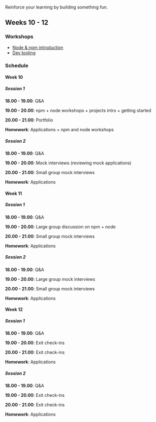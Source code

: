 Reinforce your learning by building something fun.

## Weeks 10 - 12

### Workshops

- [Node & npm introduction](/workshops/node-npm-intro/)
- [Dev tooling](/workshops/dev-tooling/)

### Schedule

#### Week 10

##### Session 1

**18.00 - 19.00**: Q&A

**19.00 - 20.00**: npm + node workshops + projects intro + getting started

**20.00 - 21.00**: Portfolio

**Homework**: Applications + npm and node workshops

##### Session 2

**18.00 - 19.00**: Q&A

**19.00 - 20.00**: Mock interviews (reviewing mock applications)

**20.00 - 21.00**: Small group mock interviews

**Homework**: Applications

#### Week 11

##### Session 1

**18.00 - 19.00**: Q&A

**19.00 - 20.00**: Large group discussion on npm + node

**20.00 - 21.00**: Small group mock interviews

**Homework**: Applications

##### Session 2

**18.00 - 19.00**: Q&A

**19.00 - 20.00**: Large group mock interviews

**20.00 - 21.00**: Small group mock interviews

**Homework**: Applications

#### Week 12

##### Session 1

**18.00 - 19.00**: Q&A

**19.00 - 20.00**: Exit check-ins

**20.00 - 21.00**: Exit check-ins

**Homework**: Applications

##### Session 2

**18.00 - 19.00**: Q&A

**19.00 - 20.00**: Exit check-ins

**20.00 - 21.00**: Exit check-ins

**Homework**: Applications
